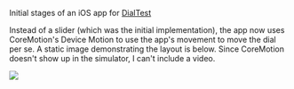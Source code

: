 Initial stages of an iOS app for [DialTest](https://github.com/travisvalentine/DialTest)

Instead of a slider (which was the initial implementation), the app now uses CoreMotion's Device Motion to use the app's movement to move the dial per se. A static image demonstrating the layout is below. Since CoreMotion doesn't show up in the simulator, I can't include a video.

![](https://dl-web.dropbox.com/get/DialTest-iOS.png?_subject_uid=15902709&w=AACwHoNIUtzd1PwyYxeAzCs7UbuOC0MvUWcmvTqGnjMLHw)
